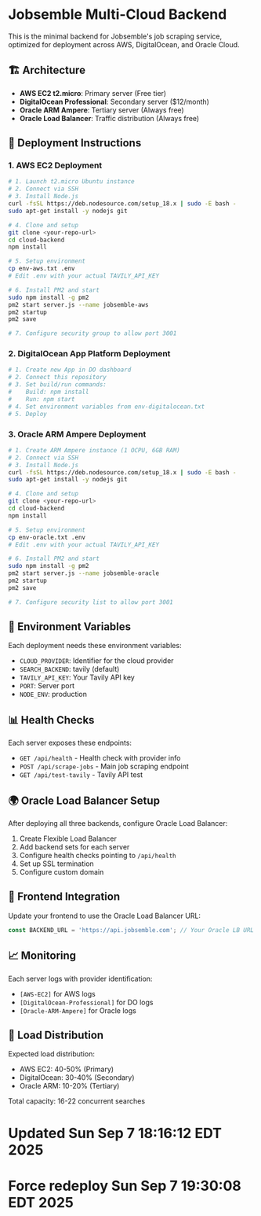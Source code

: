 # Jobsemble Multi-Cloud Backend

This is the minimal backend for Jobsemble's job scraping service, optimized for deployment across AWS, DigitalOcean, and Oracle Cloud.

## 🏗️ Architecture

- **AWS EC2 t2.micro**: Primary server (Free tier)
- **DigitalOcean Professional**: Secondary server ($12/month)
- **Oracle ARM Ampere**: Tertiary server (Always free)
- **Oracle Load Balancer**: Traffic distribution (Always free)

## 🚀 Deployment Instructions

### 1. AWS EC2 Deployment

```bash
# 1. Launch t2.micro Ubuntu instance
# 2. Connect via SSH
# 3. Install Node.js
curl -fsSL https://deb.nodesource.com/setup_18.x | sudo -E bash -
sudo apt-get install -y nodejs git

# 4. Clone and setup
git clone <your-repo-url>
cd cloud-backend
npm install

# 5. Setup environment
cp env-aws.txt .env
# Edit .env with your actual TAVILY_API_KEY

# 6. Install PM2 and start
sudo npm install -g pm2
pm2 start server.js --name jobsemble-aws
pm2 startup
pm2 save

# 7. Configure security group to allow port 3001
```

### 2. DigitalOcean App Platform Deployment

```bash
# 1. Create new App in DO dashboard
# 2. Connect this repository
# 3. Set build/run commands:
#    Build: npm install
#    Run: npm start
# 4. Set environment variables from env-digitalocean.txt
# 5. Deploy
```

### 3. Oracle ARM Ampere Deployment

```bash
# 1. Create ARM Ampere instance (1 OCPU, 6GB RAM)
# 2. Connect via SSH
# 3. Install Node.js
curl -fsSL https://deb.nodesource.com/setup_18.x | sudo -E bash -
sudo apt-get install -y nodejs git

# 4. Clone and setup
git clone <your-repo-url>
cd cloud-backend
npm install

# 5. Setup environment
cp env-oracle.txt .env
# Edit .env with your actual TAVILY_API_KEY

# 6. Install PM2 and start
sudo npm install -g pm2
pm2 start server.js --name jobsemble-oracle
pm2 startup
pm2 save

# 7. Configure security list to allow port 3001
```

## 🔧 Environment Variables

Each deployment needs these environment variables:

- `CLOUD_PROVIDER`: Identifier for the cloud provider
- `SEARCH_BACKEND`: tavily (default)
- `TAVILY_API_KEY`: Your Tavily API key
- `PORT`: Server port
- `NODE_ENV`: production

## 📊 Health Checks

Each server exposes these endpoints:

- `GET /api/health` - Health check with provider info
- `POST /api/scrape-jobs` - Main job scraping endpoint
- `GET /api/test-tavily` - Tavily API test

## 🌍 Oracle Load Balancer Setup

After deploying all three backends, configure Oracle Load Balancer:

1. Create Flexible Load Balancer
2. Add backend sets for each server
3. Configure health checks pointing to `/api/health`
4. Set up SSL termination
5. Configure custom domain

## 🎯 Frontend Integration

Update your frontend to use the Oracle Load Balancer URL:

```javascript
const BACKEND_URL = 'https://api.jobsemble.com'; // Your Oracle LB URL
```

## 📈 Monitoring

Each server logs with provider identification:
- `[AWS-EC2]` for AWS logs
- `[DigitalOcean-Professional]` for DO logs  
- `[Oracle-ARM-Ampere]` for Oracle logs

## 🔄 Load Distribution

Expected load distribution:
- AWS EC2: 40-50% (Primary)
- DigitalOcean: 30-40% (Secondary)
- Oracle ARM: 10-20% (Tertiary)

Total capacity: 16-22 concurrent searches

# Updated Sun Sep  7 18:16:12 EDT 2025
# Force redeploy Sun Sep  7 19:30:08 EDT 2025
